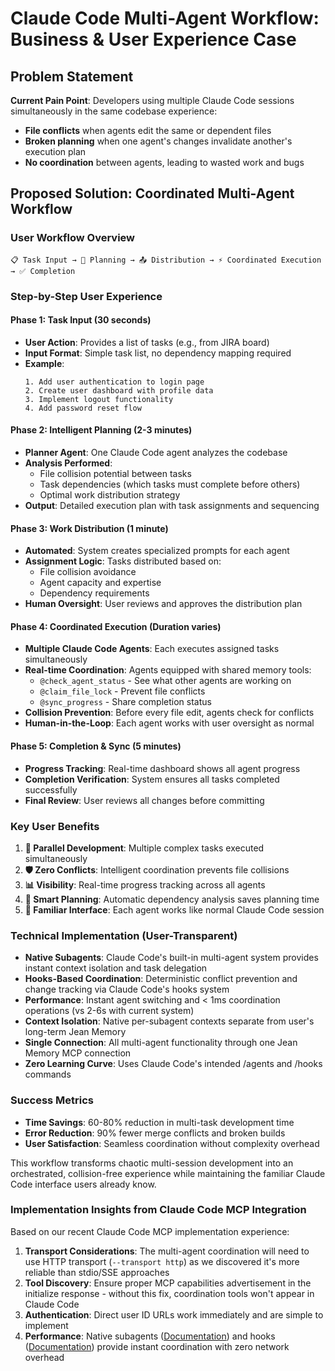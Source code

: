 # Claude Code Multi-Agent Workflow: Business & User Experience Case

## Problem Statement

**Current Pain Point**: Developers using multiple Claude Code sessions simultaneously in the same codebase experience:
- **File conflicts** when agents edit the same or dependent files
- **Broken planning** when one agent's changes invalidate another's execution plan  
- **No coordination** between agents, leading to wasted work and bugs

## Proposed Solution: Coordinated Multi-Agent Workflow

### User Workflow Overview

```
📋 Task Input → 🧠 Planning → 📤 Distribution → ⚡ Coordinated Execution → ✅ Completion
```

### Step-by-Step User Experience

#### **Phase 1: Task Input** (30 seconds)
- **User Action**: Provides a list of tasks (e.g., from JIRA board)
- **Input Format**: Simple task list, no dependency mapping required
- **Example**: 
  ```
  1. Add user authentication to login page
  2. Create user dashboard with profile data
  3. Implement logout functionality
  4. Add password reset flow
  ```

#### **Phase 2: Intelligent Planning** (2-3 minutes)
- **Planner Agent**: One Claude Code agent analyzes the codebase
- **Analysis Performed**:
  - File collision potential between tasks
  - Task dependencies (which tasks must complete before others)
  - Optimal work distribution strategy
- **Output**: Detailed execution plan with task assignments and sequencing

#### **Phase 3: Work Distribution** (1 minute)
- **Automated**: System creates specialized prompts for each agent
- **Assignment Logic**: Tasks distributed based on:
  - File collision avoidance
  - Agent capacity and expertise
  - Dependency requirements
- **Human Oversight**: User reviews and approves the distribution plan

#### **Phase 4: Coordinated Execution** (Duration varies)
- **Multiple Claude Code Agents**: Each executes assigned tasks simultaneously
- **Real-time Coordination**: Agents equipped with shared memory tools:
  - `@check_agent_status` - See what other agents are working on
  - `@claim_file_lock` - Prevent file conflicts  
  - `@sync_progress` - Share completion status
- **Collision Prevention**: Before every file edit, agents check for conflicts
- **Human-in-the-Loop**: Each agent works with user oversight as normal

#### **Phase 5: Completion & Sync** (5 minutes)
- **Progress Tracking**: Real-time dashboard shows all agent progress
- **Completion Verification**: System ensures all tasks completed successfully
- **Final Review**: User reviews all changes before committing

### Key User Benefits

1. **🚀 Parallel Development**: Multiple complex tasks executed simultaneously
2. **🛡️ Zero Conflicts**: Intelligent coordination prevents file collisions  
3. **📊 Visibility**: Real-time progress tracking across all agents
4. **🧠 Smart Planning**: Automatic dependency analysis saves planning time
5. **👥 Familiar Interface**: Each agent works like normal Claude Code session

### Technical Implementation (User-Transparent)

- **Native Subagents**: Claude Code's built-in multi-agent system provides instant context isolation and task delegation
- **Hooks-Based Coordination**: Deterministic conflict prevention and change tracking via Claude Code's hooks system  
- **Performance**: Instant agent switching and < 1ms coordination operations (vs 2-6s with current system)
- **Context Isolation**: Native per-subagent contexts separate from user's long-term Jean Memory
- **Single Connection**: All multi-agent functionality through one Jean Memory MCP connection
- **Zero Learning Curve**: Uses Claude Code's intended /agents and /hooks commands

### Success Metrics

- **Time Savings**: 60-80% reduction in multi-task development time
- **Error Reduction**: 90% fewer merge conflicts and broken builds
- **User Satisfaction**: Seamless coordination without complexity overhead

This workflow transforms chaotic multi-session development into an orchestrated, collision-free experience while maintaining the familiar Claude Code interface users already know.

### Implementation Insights from Claude Code MCP Integration

Based on our recent Claude Code MCP implementation experience:

1. **Transport Considerations**: The multi-agent coordination will need to use HTTP transport (`--transport http`) as we discovered it's more reliable than stdio/SSE approaches
2. **Tool Discovery**: Ensure proper MCP capabilities advertisement in the initialize response - without this fix, coordination tools won't appear in Claude Code
3. **Authentication**: Direct user ID URLs work immediately and are simple to implement
4. **Performance**: Native subagents ([Documentation](https://docs.anthropic.com/en/docs/claude-code/sub-agents)) and hooks ([Documentation](https://docs.anthropic.com/en/docs/claude-code/hooks-guide)) provide instant coordination with zero network overhead